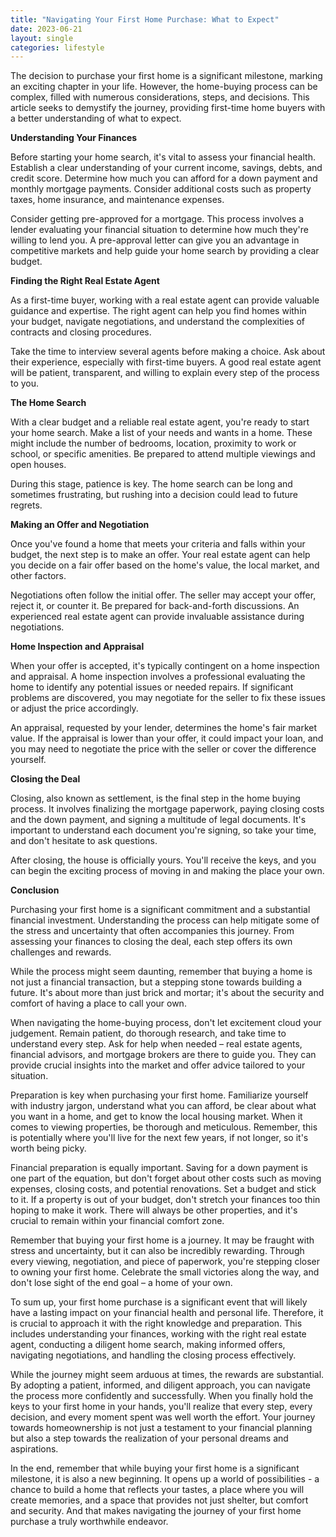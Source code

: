 ```yaml
---
title: "Navigating Your First Home Purchase: What to Expect"
date: 2023-06-21
layout: single
categories: lifestyle
---
```

The decision to purchase your first home is a significant milestone, marking an exciting chapter in your life. However, the home-buying process can be complex, filled with numerous considerations, steps, and decisions. This article seeks to demystify the journey, providing first-time home buyers with a better understanding of what to expect.

**Understanding Your Finances**

Before starting your home search, it's vital to assess your financial health. Establish a clear understanding of your current income, savings, debts, and credit score. Determine how much you can afford for a down payment and monthly mortgage payments. Consider additional costs such as property taxes, home insurance, and maintenance expenses.

Consider getting pre-approved for a mortgage. This process involves a lender evaluating your financial situation to determine how much they're willing to lend you. A pre-approval letter can give you an advantage in competitive markets and help guide your home search by providing a clear budget.

**Finding the Right Real Estate Agent**

As a first-time buyer, working with a real estate agent can provide valuable guidance and expertise. The right agent can help you find homes within your budget, navigate negotiations, and understand the complexities of contracts and closing procedures.

Take the time to interview several agents before making a choice. Ask about their experience, especially with first-time buyers. A good real estate agent will be patient, transparent, and willing to explain every step of the process to you.

**The Home Search**

With a clear budget and a reliable real estate agent, you're ready to start your home search. Make a list of your needs and wants in a home. These might include the number of bedrooms, location, proximity to work or school, or specific amenities. Be prepared to attend multiple viewings and open houses.

During this stage, patience is key. The home search can be long and sometimes frustrating, but rushing into a decision could lead to future regrets.

**Making an Offer and Negotiation**

Once you've found a home that meets your criteria and falls within your budget, the next step is to make an offer. Your real estate agent can help you decide on a fair offer based on the home's value, the local market, and other factors.

Negotiations often follow the initial offer. The seller may accept your offer, reject it, or counter it. Be prepared for back-and-forth discussions. An experienced real estate agent can provide invaluable assistance during negotiations.

**Home Inspection and Appraisal**

When your offer is accepted, it's typically contingent on a home inspection and appraisal. A home inspection involves a professional evaluating the home to identify any potential issues or needed repairs. If significant problems are discovered, you may negotiate for the seller to fix these issues or adjust the price accordingly.

An appraisal, requested by your lender, determines the home's fair market value. If the appraisal is lower than your offer, it could impact your loan, and you may need to negotiate the price with the seller or cover the difference yourself.

**Closing the Deal**

Closing, also known as settlement, is the final step in the home buying process. It involves finalizing the mortgage paperwork, paying closing costs and the down payment, and signing a multitude of legal documents. It's important to understand each document you're signing, so take your time, and don't hesitate to ask questions.

After closing, the house is officially yours. You'll receive the keys, and you can begin the exciting process of moving in and making the place your own.

**Conclusion**

Purchasing your first home is a significant commitment and a substantial financial investment. Understanding the process can help mitigate some of the stress and uncertainty that often accompanies this journey. From assessing your finances to closing the deal, each step offers its own challenges and rewards.

While the process might seem daunting, remember that buying a home is not just a financial transaction, but a stepping stone towards building a future. It's about more than just brick and mortar; it's about the security and comfort of having a place to call your own.

When navigating the home-buying process, don't let excitement cloud your judgement. Remain patient, do thorough research, and take time to understand every step. Ask for help when needed – real estate agents, financial advisors, and mortgage brokers are there to guide you. They can provide crucial insights into the market and offer advice tailored to your situation.

Preparation is key when purchasing your first home. Familiarize yourself with industry jargon, understand what you can afford, be clear about what you want in a home, and get to know the local housing market. When it comes to viewing properties, be thorough and meticulous. Remember, this is potentially where you'll live for the next few years, if not longer, so it's worth being picky.

Financial preparation is equally important. Saving for a down payment is one part of the equation, but don't forget about other costs such as moving expenses, closing costs, and potential renovations. Set a budget and stick to it. If a property is out of your budget, don't stretch your finances too thin hoping to make it work. There will always be other properties, and it's crucial to remain within your financial comfort zone.

Remember that buying your first home is a journey. It may be fraught with stress and uncertainty, but it can also be incredibly rewarding. Through every viewing, negotiation, and piece of paperwork, you're stepping closer to owning your first home. Celebrate the small victories along the way, and don't lose sight of the end goal – a home of your own.

To sum up, your first home purchase is a significant event that will likely have a lasting impact on your financial health and personal life. Therefore, it is crucial to approach it with the right knowledge and preparation. This includes understanding your finances, working with the right real estate agent, conducting a diligent home search, making informed offers, navigating negotiations, and handling the closing process effectively.

While the journey might seem arduous at times, the rewards are substantial. By adopting a patient, informed, and diligent approach, you can navigate the process more confidently and successfully. When you finally hold the keys to your first home in your hands, you'll realize that every step, every decision, and every moment spent was well worth the effort. Your journey towards homeownership is not just a testament to your financial planning but also a step towards the realization of your personal dreams and aspirations.

In the end, remember that while buying your first home is a significant milestone, it is also a new beginning. It opens up a world of possibilities - a chance to build a home that reflects your tastes, a place where you will create memories, and a space that provides not just shelter, but comfort and security. And that makes navigating the journey of your first home purchase a truly worthwhile endeavor.